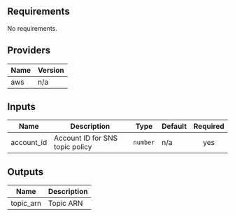 ## Requirements

No requirements.

## Providers

| Name | Version |
|------|---------|
| aws | n/a |

## Inputs

| Name | Description | Type | Default | Required |
|------|-------------|------|---------|:--------:|
| account\_id | Account ID for SNS topic policy | `number` | n/a | yes |

## Outputs

| Name | Description |
|------|-------------|
| topic\_arn | Topic ARN |
